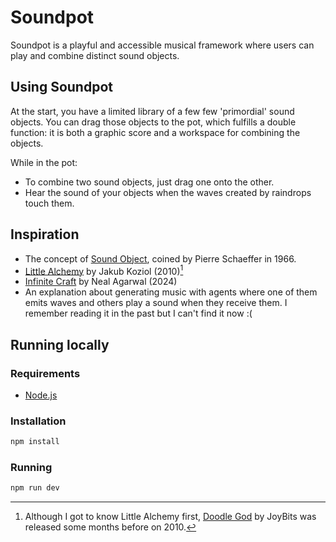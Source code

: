 # Soundpot

Soundpot is a playful and accessible musical framework where users can play and combine distinct sound objects.

## Using Soundpot

At the start, you have a limited library of a few few 'primordial' sound objects. You can drag those objects to the pot, which fulfills a double function: it is both a graphic score and a workspace for combining the objects.

While in the pot:
- To combine two sound objects, just drag one onto the other.
- Hear the sound of your objects when the waves created by raindrops touch them.

## Inspiration

- The concept of [Sound Object](https://monoskop.org/images/0/01/Chion_Michel_Guide_To_Sound_Objects_Pierre_Schaeffer_and_Musical_Research.pdf), coined by Pierre Schaeffer in 1966.
- [Little Alchemy](https://littlealchemy.com/) by Jakub Koziol (2010)[^1]
- [Infinite Craft](https://neal.fun/infinite-craft/) by Neal Agarwal (2024)
- An explanation about generating music with agents where one of them emits waves and others play a sound when they receive them. I remember reading it in the past but I can't find it now :(

[^1]: Although I got to know Little Alchemy first, [Doodle God](https://store.steampowered.com/app/348360/Doodle_God/) by JoyBits was released some months before on 2010.

## Running locally

### Requirements

- [Node.js](https://nodejs.org/en)

### Installation

```sh
npm install
```

### Running

```sh
npm run dev
```
